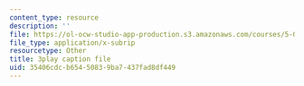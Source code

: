 ```yaml
---
content_type: resource
description: ''
file: https://ol-ocw-studio-app-production.s3.amazonaws.com/courses/5-08j-biological-chemistry-ii-spring-2016/35406cdcb65450839ba7437fad8df449_UzMEzYQOFRA.vtt
file_type: application/x-subrip
resourcetype: Other
title: 3play caption file
uid: 35406cdc-b654-5083-9ba7-437fad8df449
---
```


